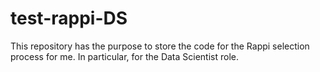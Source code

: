 # test-rappi-DS
This repository has the purpose to store the code for the Rappi selection process for me. In particular, for the Data Scientist role.

